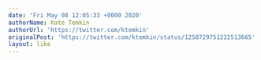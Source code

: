 ```yaml
---
date: 'Fri May 08 12:05:33 +0000 2020'
authorName: Kate Temkin
authorUrl: 'https://twitter.com/ktemkin'
originalPost: 'https://twitter.com/ktemkin/status/1258729751222513665'
layout: like
---
```

